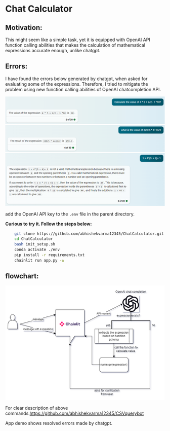 # Chat Calculator

## Motivation:
This might seem like a simple task, yet it is equipped with OpenAI API function calling abilities that makes the calculation of mathematical expressions accurate enough, unlike chatgpt.

## Errors:
I have found the errors below generated by chatgpt, when asked for evaluating some of the expressions. Therefore, I tried to mitigate the problem using new function calling abilities of OpenAI chatcompletion API.

![Error1](assets/exp_eval_chatgpt.PNG)
![Error2](assets/another_exp.PNG)
![Error3](assets/mistake.PNG)

add the OpenAI API key to the `.env` file in the parent directory.

**Curious to try it. Follow the steps below:**
```bash
    git clone https://github.com/abhishekvarma12345/ChatCalculator.git
    cd ChatCalculator
    bash init_setup.sh
    conda activate ./env
    pip install -r requirements.txt
    chainlit run app.py -w
```

## flowchart:
![flowchart](assets/flow.drawio.png)


For clear description of above commands:https://github.com/abhishekvarma12345/CSVquerybot

App demo shows resolved errors made by chatgpt.


